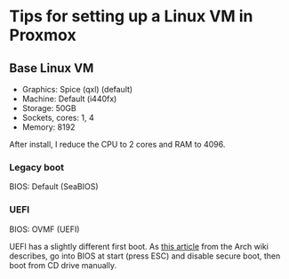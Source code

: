 # Tips for setting up a Linux VM in Proxmox

## Base Linux VM

- Graphics: Spice (qxl) (default)
- Machine: Default (i440fx)
- Storage: 50GB
- Sockets, cores: 1, 4
- Memory: 8192

After install, I reduce the CPU to 2 cores and RAM to 4096.

### Legacy boot

BIOS: Default (SeaBIOS)

### UEFI

BIOS: OVMF (UEFI)

UEFI has a slightly different first boot. As [this article](https://wiki.archlinux.org/title/Proxmox/Install_Arch_Linux_as_a_guest) from the Arch wiki describes, go into BIOS at start (press ESC) and disable secure boot, then boot from CD drive manually.
